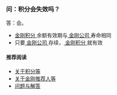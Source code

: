 ### 问：积分会失效吗？

答：会。
- [ 金刚积分 ](https://a2zitpro.github.io/web/kkpoints)余额有效期与[ 金刚公司 ](https://a2zitpro.github.io/web/a2zitpro)寿命相同
- 只要[ 金刚公司 ](https://a2zitpro.github.io/web/a2zitpro)存续，[ 金刚积分 ](https://a2zitpro.github.io/web/kkpoints)就有效

#### 推荐阅读
- [关于积分等](https://a2zitpro.github.io/web/列表-积分及相关问题)
- [关于金刚推荐人等](https://a2zitpro.github.io/web/列表-金刚推荐人及相关问题)
- [问题与解答](https://a2zitpro.github.io/web/列表-问题与解答)
